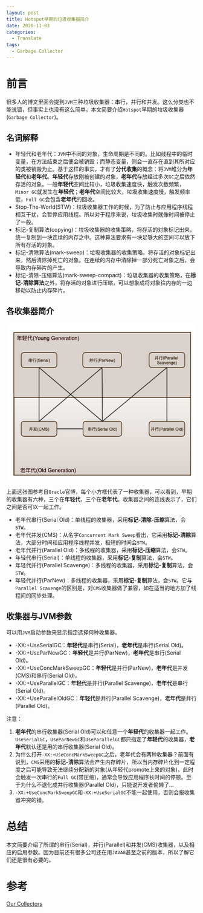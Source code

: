 ```yaml
---
layout: post
title: Hotspot早期的垃圾收集器简介
date: 2020-11-03
categories:
  - Translate
tags:
  - Garbage Collector
---
```


# 前言

很多人的博文里面会提到`JVM`三种垃圾收集器：串行，并行和并发。这么分类也不能说错，但事实上也没有这么简单。本文简要介绍`Hotspot`早期的垃圾收集器(`Garbage Collector`)。

## 名词解释

- 年轻代和老年代：`JVM`中不同的对象，生命周期是不同的。比如线程中的临时变量，在方法结束之后便会被销毁；而静态变量，则会一直存在直到其所对应的类被销毁为止。基于这样的事实，才有了**分代收集**的概念：将`JVM`堆分为**年轻代**和**老年代**。**年轻代**存放刚被创建的对象，**老年代**存放经过多次`GC`之后依然存活的对象。一般**年轻代**空间比较小，垃圾收集速度快，触发次数频繁，`Minor GC`就发生在**年轻代**；**老年代**空间比较大，垃圾收集速度慢，触发频率低，`Full GC`会包含**老年代**的回收。
- Stop-The-World(STW)：垃圾收集器工作的时候，为了防止与应用程序线程相互干扰，会暂停应用线程。所以对于程序来说，垃圾收集时就像时间被停止了一般。
- 标记-复制算法(copying)：垃圾收集器的收集策略，将存活的对象标记出来，统一复制到一块连续的内存之中。这种算法要求有一块足够大的空间可以放下所有存活的对象。
- 标记-清除算法(mark-sweep)：垃圾收集器的收集策略，将存活的对象标记出来，然后清除掉死亡的对象。在连续的内存中清除掉一部分死亡对象之后，会导致内存碎片的产生。
- 标记-清除-压缩算法(mark-sweep-compact)：垃圾收集器的收集策略，在**标记-清除算法**之外，将存活的对象进行压缩，可以想象成将对象往内存的一边移动以防止内存碎片。

## 各收集器简介

![Our Collectors](/src/img/article-img/Translate/HotSpot_Virtual_Machine_Garbage_Collection/our_collectors.jpg)

上面这张图参考自`Oracle`官博，每个小方框代表了一种收集器，可以看到，早期的收集器有六种，三个在**年轻代**，三个在**老年代**。收集器之间的连线表示了，它们之间是否可以一起工作。
- 老年代串行(Serial Old)：单线程的收集器，采用**标记-清除-压缩**算法，会`STW`。
- 老年代并发(CMS)：从名字`Concurrent Mark Sweep`看出，它采用**标记-清除**算法，大部分时间和应用程序线程并发，极短的时间会`STW`。
- 老年代并行(Parallel Old)：多线程的收集器，采用**标记-压缩**算法，会`STW`。
- 年轻代串行(Serial)：单线程的收集器，采用**标记-复制**算法，会`STW`。
- 年轻代并行(Parallel Scavenge)：多线程的收集器，采用**标记-复制**算法，会`STW`。
- 年轻代并行(ParNew)：多线程的收集器，采用**标记-复制**算法，会`STW`。它与`Parallel Scavenge`的区别是，对`CMS`收集器做了兼容，如在适当的地方加了线程间的同步处理。

## 收集器与JVM参数

可以用`JVM`启动参数来显示指定选择何种收集器。
- -XX:+UseSerialGC：**年轻代**是串行(Serial)，**老年代**是串行(Serial Old)。
- -XX:+UseParNewGC：**年轻代**是并行(ParNew)，**老年代**是串行(Serial Old)。
- -XX:+UseConcMarkSweepGC：**年轻代**是并行(ParNew)，**老年代**是并发(CMS)和串行(Serial Old)。
- -XX:+UseParallelGC：**年轻代**是并行(Parallel Scavenge)，**老年代**是串行(Serial Old)。
- -XX:+UseParallelOldGC：**年轻代**是并行(Parallel Scavenge)，**老年代**是并行(Parallel Old)。

注意：
1. **老年代**的串行收集器(Serial Old)可以和任意一个**年轻代**的收集器一起工作。`UseSerialGC`，`UseParNewGC`和`UseParallelGC`都只指定了**年轻代**的收集器，**老年代**默认还是用的串行收集器(Serial Old)。
2. 为什么打开`-XX:+UseConcMarkSweepGC`之后，老年代会有两种收集器？前面有说到，`CMS`采用的**标记-清除**算法会产生内存碎片，所以当内存碎片化到一定程度之后可能导致无法继续分配新的对象(从年轻代promote上来的对象)，此时会触发一次串行的`Full GC`(带压缩)，通常会导致应用程序长时间的停顿。至于为什么不退化成并行收集器(Parallel Old)，只能说开发者偷懒了...
3. `-XX:+UseConcMarkSweepGC`和`-XX:+UseSerialGC`不能一起使用，否则会报收集器冲突的错。

# 总结

本文简要介绍了所谓的串行(Serial)，并行(Parallel)和并发(CMS)收集器，以及相应的启用参数。因为目前还有很多公司还在用`JAVA8`甚至之前的版本，所以了解它们还是很有必要的。

# 参考

[Our Collectors](https://blogs.oracle.com/jonthecollector/our-collectors)
